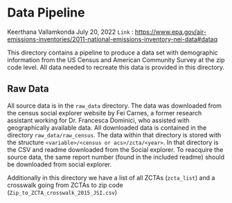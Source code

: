 Data Pipeline
================
Keerthana Vallamkonda
July 20, 2022
`Link` : https://www.epa.gov/air-emissions-inventories/2011-national-emissions-inventory-nei-data#dataq

This directory contains a pipeline to produce a data set with demographic information from the US Census and American Community Survey at the zip code level.
All data needed to recreate this data is provided in this directory.

## Raw Data

All source data is in the `raw_data` directory. The data was downloaded from the census social explorer website by Fei Carnes, a former research assistant working for Dr. Francesca Dominici, who assisted with geographically available data. All downloaded data is contained in the directory `raw_data/raw_census`. The data within that directory is stored with the structure `<variable>/<census or acs>/zcta/<year>`. In that directory is the CSV and readme downloaded from the Social explorer. To reacquire the source data, the same report number (found in the included readme) should be downloaded from social explorer.

Additionally in this directory we have a list of all ZCTAs (`zcta_list`)
and a crosswalk going from ZCTAs to zip code
(`Zip_to_ZCTA_crosswalk_2015_JSI.csv`)
